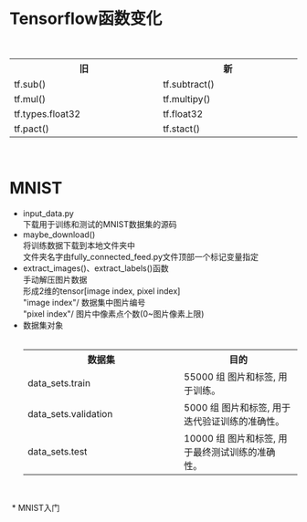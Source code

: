 # Tensorflow函数变化
  <div align="center">
    <table>
      <tr><th width="500"><b>旧</b></th><th width="500"><b>新</b></th></tr>
      <tr><td>tf.sub()</td><td>tf.subtract()</td></tr>
      <tr><td>tf.mul()</td><td>tf.multipy()</td></tr>
      <tr><td>tf.types.float32</td><td>tf.float32</td></tr>
      <tr><td>tf.pact()</td><td>tf.stact()</td></tr>
    </table>
  </div></br>  
  
# MNIST
  * input\_data.py  
       下载用于训练和测试的MNIST数据集的源码  
  * maybe\_download()  
       将训练数据下载到本地文件夹中  
       文件夹名字由fully\_connected_feed.py文件顶部一个标记变量指定
  * extract\_images()、extract\_labels()函数  
       手动解压图片数据  
       形成2维的tensor[image index, pixel index]  
       "image index"/  数据集中图片编号  
       "pixel index"/    图片中像素点个数(0~图片像素上限)
  * 数据集对象  
        <div align="center">
          <table>
            <tr><th width="500"><b>数据集</b></th><th width="500"><b>目的</b></th></tr>
            <tr><td>data_sets.train</td><td>55000 组 图片和标签, 用于训练。</td></tr>
            <tr><td>data_sets.validation</td><td>5000 组 图片和标签, 用于迭代验证训练的准确性。</td></tr>
            <tr><td>data_sets.test</td><td>10000 组 图片和标签, 用于最终测试训练的准确性。</td></tr>
          </table>
        </div><br>  
        
  * MNIST入门

